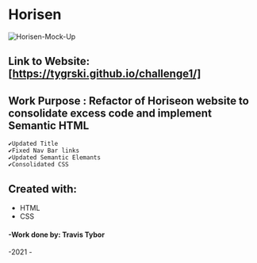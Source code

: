 # Horisen 
![Horisen-Mock-Up](https://user-images.githubusercontent.com/77369211/129429727-b5506b5a-f3db-423d-aef4-35b65c252225.jpg)
## Link to Website: [https://tygrski.github.io/challenge1/]

## Work Purpose : Refactor of Horiseon website to consolidate excess code and implement Semantic HTML
    ✔Updated Title 
    ✔Fixed Nav Bar links 
    ✔Updated Semantic Elemants 
    ✔Consolidated CSS
## Created with:
  * HTML 
  *  CSS

#### -Work done by: Travis Tybor

-2021 -








































